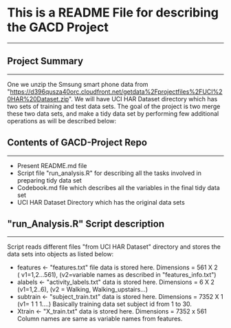 # This is a README File for describing the GACD Project
-------------------------------------------------------

## Project Summary
------------------
One we unzip the Smsung smart phone data from "https://d396qusza40orc.cloudfront.net/getdata%2Fprojectfiles%2FUCI%20HAR%20Dataset.zip". We will have UCI HAR Dataset directory which has two sets of training and test data sets. The goal of the project is two merge these two data sets, and make a tidy data set by performing few additional operations as will be described below:

## Contents of GACD-Project Repo
--------------------------------
* Present README.md file 
* Script file "run_analysis.R" for describing all the tasks involved in preparing tidy data set
* Codebook.md file which describes all the variables in the final tidy data set
* UCI HAR Dataset Directory which has the original data sets

## "run_Analysis.R" Script description
--------------------------------------
Script reads different files "from UCI HAR Dataset" directory and stores the data sets into objects as listed below:
* features <- "features.txt" file data is stored here. Dimensions = 561 X 2 <br>
( v1=1,2...561), (v2=variable names as described in "features_info.txt")
* alabels <- "activity_labels.txt" data is stored here. Dimensions = 6 X 2 <br> 
(v1=1,2..6), (v2 = Walking, Walking_upstairs...)
* subtrain <- "subject_train.txt" data is stored here. Dimensions = 7352 X 1<br>
(v1= 1 1 1....)  Basically training data set subject id from 1 to 30.
* Xtrain <- "X_train.txt" data is stored here. Dimensions = 7352 x 561 <br>
Column names are same as variable names from features.
